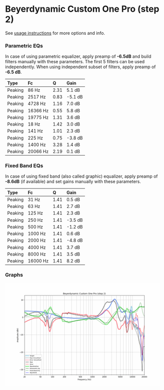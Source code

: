 # Beyerdynamic Custom One Pro (step 2)
See [usage instructions](https://github.com/jaakkopasanen/AutoEq#usage) for more options and info.

### Parametric EQs
In case of using parametric equalizer, apply preamp of **-6.5dB** and build filters manually
with these parameters. The first 5 filters can be used independently.
When using independent subset of filters, apply preamp of **-6.5 dB**.

| Type    | Fc       |    Q | Gain    |
|:--------|:---------|:-----|:--------|
| Peaking | 86 Hz    | 2.31 | 5.1 dB  |
| Peaking | 2517 Hz  | 0.83 | -5.1 dB |
| Peaking | 4728 Hz  | 1.16 | 7.0 dB  |
| Peaking | 16366 Hz | 0.55 | 5.8 dB  |
| Peaking | 19775 Hz | 1.31 | 3.6 dB  |
| Peaking | 18 Hz    | 1.42 | 3.0 dB  |
| Peaking | 141 Hz   | 1.01 | 2.3 dB  |
| Peaking | 225 Hz   | 0.75 | -3.8 dB |
| Peaking | 1400 Hz  | 3.28 | 1.4 dB  |
| Peaking | 20066 Hz | 2.19 | 0.1 dB  |

### Fixed Band EQs
In case of using fixed band (also called graphic) equalizer, apply preamp of **-8.6dB**
(if available) and set gains manually with these parameters.

| Type    | Fc       |    Q | Gain    |
|:--------|:---------|:-----|:--------|
| Peaking | 31 Hz    | 1.41 | 0.5 dB  |
| Peaking | 63 Hz    | 1.41 | 2.7 dB  |
| Peaking | 125 Hz   | 1.41 | 2.3 dB  |
| Peaking | 250 Hz   | 1.41 | -3.5 dB |
| Peaking | 500 Hz   | 1.41 | -1.2 dB |
| Peaking | 1000 Hz  | 1.41 | 0.6 dB  |
| Peaking | 2000 Hz  | 1.41 | -4.8 dB |
| Peaking | 4000 Hz  | 1.41 | 3.7 dB  |
| Peaking | 8000 Hz  | 1.41 | 3.5 dB  |
| Peaking | 16000 Hz | 1.41 | 8.2 dB  |

### Graphs
![](./Beyerdynamic%20Custom%20One%20Pro%20(step%202).png)